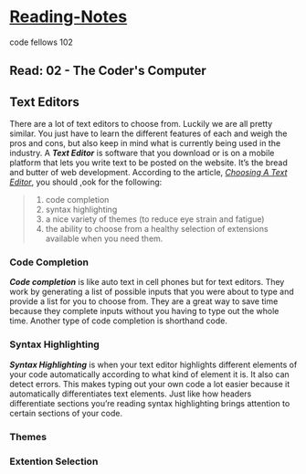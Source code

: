 # [Reading-Notes](https://alsosteve.github.io/reading-notes/)
code fellows 102
## Read: 02 - The Coder's Computer

## Text Editors
There are a lot of text editors to choose from. Luckily we are all pretty similar. You just have to learn the different features of each and weigh the pros and cons, but also keep in mind what is currently being used in the industry. A __*Text Editor*__ is software that you download or is on a mobile platform that lets you write text to be posted on the website. It’s the bread and butter of web development. According to the article, [*Choosing A Text Editor*](https://codefellows.github.io/code-102-guide/curriculum/class-02/Choosing-A-Text-Editor--The-Older-Coder.pdf), you should ,ook for the following:

> 1. code completion
> 2. syntax highlighting
> 3. a nice variety of themes (to reduce eye strain and
fatigue)
> 4. the ability to choose from a healthy selection of
extensions available when you need them.

### Code Completion
*__Code completion__* is like auto text in cell phones but for text editors. They work by generating a list of possible inputs that you were about to type and provide a list for you to choose from. They are a great way to save time because they complete inputs without you having to type out the whole time. Another type of code completion is shorthand code.

### Syntax Highlighting
__*Syntax Highlighting*__ is when your text editor highlights different elements of your code automatically according to what kind of element it is. It also can detect errors. This makes typing out your own code a lot easier because it automatically differentiates text elements. Just like how headers differentiate sections you’re reading syntax highlighting brings attention to certain sections of your code. 

### Themes


### Extention Selection
